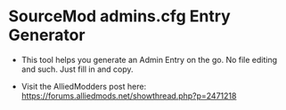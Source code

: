 # SourceMod admins.cfg Entry Generator

* This tool helps you generate an Admin Entry on the go. No file editing and such. Just fill in and copy.

* Visit the AlliedModders post here: https://forums.alliedmods.net/showthread.php?p=2471218
